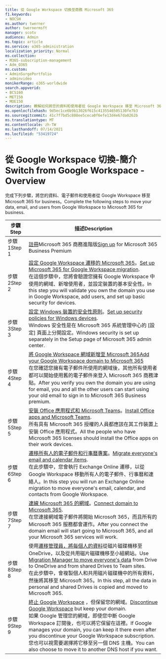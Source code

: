 ```yaml
---
title: 從 Google Workspace 切換至商務 Microsoft 365
f1.keywords:
- NOCSH
ms.author: twerner
author: twernermsft
manager: scotv
audience: Admin
ms.topic: article
ms.service: o365-administration
localization_priority: Normal
ms.collection:
- M365-subscription-management
- Adm_O365
ms.custom:
- AdminSurgePortfolio
- adminvideo
monikerRange: o365-worldwide
search.appverid:
- BCS160
- MET150
- MOE150
description: 瞭解如何將您的資料和使用者從 Google Workspace 移至 Microsoft 365 for business。
ms.openlocfilehash: 9d5ec1ce6b9b13026f615c4135546505130fe7b3
ms.sourcegitcommit: 41c7f7bd5c808ee5ceca0f6efe13d4e67da0262b
ms.translationtype: MT
ms.contentlocale: zh-TW
ms.lasthandoff: 07/14/2021
ms.locfileid: "53419724"
---
```

# <a name="switch-from-google-workspace---overview"></a><span data-ttu-id="3e242-103">從 Google Workspace 切換-簡介</span><span class="sxs-lookup"><span data-stu-id="3e242-103">Switch from Google Workspace - Overview</span></span>

<span data-ttu-id="3e242-104">完成下列步驟，將您的資料、電子郵件和使用者從 Google Workspace 移至 Microsoft 365 for business。</span><span class="sxs-lookup"><span data-stu-id="3e242-104">Complete the following steps to move your data, email, and users from Google Workspace to Microsoft 365 for business.</span></span>


| <span data-ttu-id="3e242-105">步驟</span><span class="sxs-lookup"><span data-stu-id="3e242-105">Step</span></span>  |<span data-ttu-id="3e242-106">描述</span><span class="sxs-lookup"><span data-stu-id="3e242-106">Description</span></span>  |
|---------|---------|
|<span data-ttu-id="3e242-107">步驟 1</span><span class="sxs-lookup"><span data-stu-id="3e242-107">Step 1</span></span> |  <span data-ttu-id="3e242-108">[註冊](../sign-up.md)Microsoft 365 商務進階版</span><span class="sxs-lookup"><span data-stu-id="3e242-108">[Sign up](../sign-up.md) for Microsoft 365 Business Premium</span></span>       |
|<span data-ttu-id="3e242-109">步驟 2</span><span class="sxs-lookup"><span data-stu-id="3e242-109">Step 2</span></span> |   <span data-ttu-id="3e242-110">[設定 Google Workspace 遷移的 Microsoft 365](set-up-microsoft-365-forgoogle.md)。</span><span class="sxs-lookup"><span data-stu-id="3e242-110">[Set up Microsoft 365 for Google Workspace migration](set-up-microsoft-365-forgoogle.md).</span></span> </br> <span data-ttu-id="3e242-111">在這個步驟中，您將會驗證您擁有 Google Workspace 中使用的網域、新增使用者，並設定裝置的基本安全性。</span><span class="sxs-lookup"><span data-stu-id="3e242-111">In this step you will validate you own the domain you use in Google Workspace, add users, and set up basic security for devices.</span></span> |
|<span data-ttu-id="3e242-112">步驟 3</span><span class="sxs-lookup"><span data-stu-id="3e242-112">Step 3</span></span> | <span data-ttu-id="3e242-113">[設定 Windows 裝置的安全性原則](../secure-win10-pcs.md)。</span><span class="sxs-lookup"><span data-stu-id="3e242-113">[Set up security policies for Windows devices](../secure-win10-pcs.md).</span></span></br> <span data-ttu-id="3e242-114">Windows 安全性是在 Microsoft 365 系統管理中心的 [設定] 頁面上分開設定。</span><span class="sxs-lookup"><span data-stu-id="3e242-114">Windows security is set up separately in the Setup page of Microsoft 365 admin center.</span></span> |
|<span data-ttu-id="3e242-115">步驟 4</span><span class="sxs-lookup"><span data-stu-id="3e242-115">Step 4</span></span>|[<span data-ttu-id="3e242-116">將 Google Workspace 網域新增至 Microsoft 365</span><span class="sxs-lookup"><span data-stu-id="3e242-116">Add your Google Workspace domain to Microsoft 365</span></span>](add-google-domain.md) </br> <span data-ttu-id="3e242-117">在您確認您擁有電子郵件所使用的網域後，其他所有使用者都可以開始使用舊的電子郵件來登入 Microsoft 365 商務津貼。</span><span class="sxs-lookup"><span data-stu-id="3e242-117">After you verify you own the domain you are using for email, you and all the other users can start using your old email to sign in to Microsoft 365 Business premium.</span></span> |
|<span data-ttu-id="3e242-118">步驟 5</span><span class="sxs-lookup"><span data-stu-id="3e242-118">Step 5</span></span> | <span data-ttu-id="3e242-119">[安裝 Office 應用程式和 Microsoft Teams](../install-office.md)。</span><span class="sxs-lookup"><span data-stu-id="3e242-119">[Install Office apps and Microsoft Teams](../install-office.md).</span></span></br> <span data-ttu-id="3e242-120">所有具有 Microsoft 365 授權的人員都應該在其工作裝置上安裝 Office 應用程式。</span><span class="sxs-lookup"><span data-stu-id="3e242-120">All the people who have Microsoft 365 licenses should install the Office apps on their work devices.</span></span>|
|<span data-ttu-id="3e242-121">步驟 6</span><span class="sxs-lookup"><span data-stu-id="3e242-121">Step 6</span></span> | <span data-ttu-id="3e242-122">[遷移所有人的電子郵件和行事曆專案](migrate-email.md)。</span><span class="sxs-lookup"><span data-stu-id="3e242-122">[Migrate everyone's email and calendar items](migrate-email.md).</span></span></br> <span data-ttu-id="3e242-123">在此步驟中，您會執行 Exchange Online 遷移，以從 Google Workspace 移動所有人的電子郵件、行事曆和連絡人。</span><span class="sxs-lookup"><span data-stu-id="3e242-123">In this step you will run an Exchange Online migration to move everyone's email, calendar, and contacts from Google Workspace.</span></span>  |
|<span data-ttu-id="3e242-124">步驟 7</span><span class="sxs-lookup"><span data-stu-id="3e242-124">Step 7</span></span> | <span data-ttu-id="3e242-125">[連線 Microsoft 365 的網域](connect-domain-tom365.md)。</span><span class="sxs-lookup"><span data-stu-id="3e242-125">[Connect domain to Microsoft 365](connect-domain-tom365.md).</span></span> </br> <span data-ttu-id="3e242-126">在您連接網域電子郵件將開始 Microsoft 365，而且所有的 Microsoft 365 服務都會運作。</span><span class="sxs-lookup"><span data-stu-id="3e242-126">After you connect the domain email will start going to Microsoft 365, and all your Microsoft 365 services will work.</span></span>|
|<span data-ttu-id="3e242-127">步驟8</span><span class="sxs-lookup"><span data-stu-id="3e242-127">Step 8</span></span>|<span data-ttu-id="3e242-128">使用[遷移管理員，將每個人的資料](/sharepointmigration/mm-google-overview)從磁片磁碟機移至 OneDrive，以及從共用磁片磁碟機移至小組網站。</span><span class="sxs-lookup"><span data-stu-id="3e242-128">Use [Migration Manager to move everyone's data](/sharepointmigration/mm-google-overview) from Drive to OneDrive and from shared Drives to Team sites.</span></span></br> <span data-ttu-id="3e242-129">在此步驟中，會複製個人和共用磁片磁碟機中的所有資料，然後將其移至 Microsoft 365。</span><span class="sxs-lookup"><span data-stu-id="3e242-129">In this step, all the data in personal and shared Drives is copied and moved to Microsoft 365.</span></span>|
|<span data-ttu-id="3e242-130">步驟 9</span><span class="sxs-lookup"><span data-stu-id="3e242-130">Step 9</span></span>| <span data-ttu-id="3e242-131">[終止 Google Workspace](cancel-google.md) ，但保留您的網域。</span><span class="sxs-lookup"><span data-stu-id="3e242-131">[Discontinue Google Workspace](cancel-google.md) but keep your domain.</span></span> </br> <span data-ttu-id="3e242-132">如果 Google 管理您的網域，即使您中斷 Google Workspace 訂閱後，也可以將它保留在這裡。</span><span class="sxs-lookup"><span data-stu-id="3e242-132">If Google manages your domain, you can keep it there even after you discontinue your Google Workspace subscription.</span></span> <span data-ttu-id="3e242-133">您也可以視需要選擇將它移至另一個 DNS 主機。</span><span class="sxs-lookup"><span data-stu-id="3e242-133">You can also choose to move it to another DNS host if you want.</span></span>|

